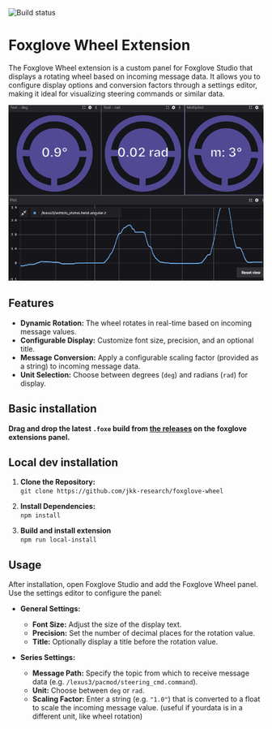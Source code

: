 ![Build status](https://github.com/jkk-research/foxglove-wheel/actions/workflows/build.yml/badge.svg)
# Foxglove Wheel Extension

The Foxglove Wheel extension is a custom panel for Foxglove Studio that displays a rotating wheel based on incoming message data. It allows you to configure display options and conversion factors through a settings editor, making it ideal for visualizing steering commands or similar data.

![anim01](wheel01.gif)

## Features

- **Dynamic Rotation:** The wheel rotates in real-time based on incoming message values.
- **Configurable Display:** Customize font size, precision, and an optional title.
- **Message Conversion:** Apply a configurable scaling factor (provided as a string) to incoming message data.
- **Unit Selection:** Choose between degrees (`deg`) and radians (`rad`) for display.

## Basic installation

**Drag and drop the latest `.foxe` build from [the releases](https://github.com/jkk-research/foxglove-wheel/releases) on the foxglove extensions panel.**

## Local dev installation

1. **Clone the Repository:**  
   ` git clone https://github.com/jkk-research/foxglove-wheel `

2. **Install Dependencies:**  
   ` npm install `

3. **Build and install extension**  
   ` npm run local-install `


## Usage

After installation, open Foxglove Studio and add the Foxglove Wheel panel. Use the settings editor to configure the panel:

- **General Settings:**
  - **Font Size:** Adjust the size of the display text.
  - **Precision:** Set the number of decimal places for the rotation value.
  - **Title:** Optionally display a title before the rotation value.

- **Series Settings:**
  - **Message Path:** Specify the topic from which to receive message data (e.g. `/lexus3/pacmod/steering_cmd.command`).
  - **Unit:** Choose between `deg` or `rad`.
  - **Scaling Factor:** Enter a string (e.g. `"1.0"`) that is converted to a float to scale the incoming message value. (useful if yourdata is in a different unit, like wheel rotation)
